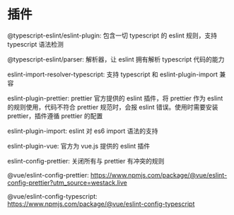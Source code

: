 # 插件

@typescript-eslint/eslint-plugin: 包含一切 typescript 的 eslint 规则，支持 typescript 语法检测 <br>

@typescript-eslint/parser: 解析器，让 eslint 拥有解析 typescript 代码的能力 <br>

eslint-import-resolver-typescript: 支持 typescript 和 eslint-plugin-import 兼容 <br>

eslint-plugin-prettier: prettier 官方提供的 eslint 插件，将 prettier 作为 eslint 的规则使用，代码不符合 prettier 规范时，会报 eslint 错误。使用时需要安装 prettier，插件遵循 prettier 的配置 <br>

eslint-plugin-import: eslint 对 es6 import 语法的支持 <br>

eslint-plugin-vue: 官方为 vue.js 提供的 eslint 插件 <br>

eslint-config-prettier: 关闭所有与 prettier 有冲突的规则 <br>

@vue/eslint-config-prettier: https://www.npmjs.com/package/@vue/eslint-config-prettier?utm_source=westack.live <br>

@vue/eslint-config-typescript: https://www.npmjs.com/package/@vue/eslint-config-typescript <br>
